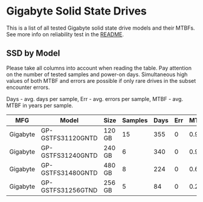Gigabyte Solid State Drives
===========================

This is a list of all tested Gigabyte solid state drive models and their MTBFs. See
more info on reliability test in the [README](https://github.com/bsdhw/SMART).

SSD by Model
------------

Please take all columns into account when reading the table. Pay attention on the
number of tested samples and power-on days. Simultaneous high values of both MTBF
and errors are possible if only rare drives in the subset encounter errors.

Days - avg. days per sample,
Err  - avg. errors per sample,
MTBF - avg. MTBF in years per sample.

| MFG       | Model              | Size   | Samples | Days  | Err   | MTBF |
|-----------|--------------------|--------|---------|-------|-------|------|
| Gigabyte  | GP-GSTFS31120GNTD  | 120 GB | 15      | 355   | 0     | 0.97   |
| Gigabyte  | GP-GSTFS31240GNTD  | 240 GB | 6       | 340   | 0     | 0.93   |
| Gigabyte  | GP-GSTFS31480GNTD  | 480 GB | 8       | 224   | 0     | 0.62   |
| Gigabyte  | GP-GSTFS31256GTND  | 256 GB | 5       | 84    | 0     | 0.23   |
